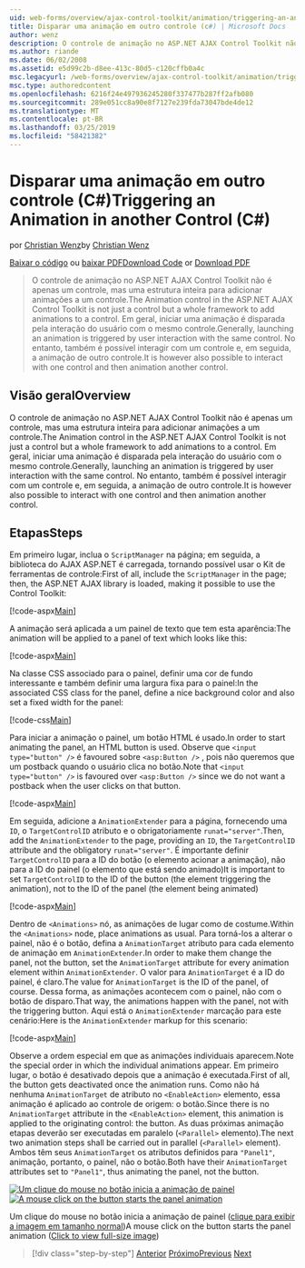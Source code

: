 ```yaml
---
uid: web-forms/overview/ajax-control-toolkit/animation/triggering-an-animation-in-another-control-cs
title: Disparar uma animação em outro controle (c#) | Microsoft Docs
author: wenz
description: O controle de animação no ASP.NET AJAX Control Toolkit não é apenas um controle, mas uma estrutura inteira para adicionar animações a um controle. Em geral, iniciar um...
ms.author: riande
ms.date: 06/02/2008
ms.assetid: e5d99c2b-d8ee-413c-80d5-c120cffb0a4c
msc.legacyurl: /web-forms/overview/ajax-control-toolkit/animation/triggering-an-animation-in-another-control-cs
msc.type: authoredcontent
ms.openlocfilehash: 6216f24e497936245280f337477b287ff2afb080
ms.sourcegitcommit: 289e051cc8a90e8f7127e239fda73047bde4de12
ms.translationtype: MT
ms.contentlocale: pt-BR
ms.lasthandoff: 03/25/2019
ms.locfileid: "58421382"
---
```

<a name="triggering-an-animation-in-another-control-c"></a><span data-ttu-id="3db4e-104">Disparar uma animação em outro controle (C#)</span><span class="sxs-lookup"><span data-stu-id="3db4e-104">Triggering an Animation in another Control (C#)</span></span>
====================
<span data-ttu-id="3db4e-105">por [Christian Wenz](https://github.com/wenz)</span><span class="sxs-lookup"><span data-stu-id="3db4e-105">by [Christian Wenz](https://github.com/wenz)</span></span>

<span data-ttu-id="3db4e-106">[Baixar o código](http://download.microsoft.com/download/f/9/a/f9a26acd-8df4-4484-8a18-199e4598f411/Animation8.cs.zip) ou [baixar PDF](http://download.microsoft.com/download/6/7/1/6718d452-ff89-4d3f-a90e-c74ec2d636a3/animation8CS.pdf)</span><span class="sxs-lookup"><span data-stu-id="3db4e-106">[Download Code](http://download.microsoft.com/download/f/9/a/f9a26acd-8df4-4484-8a18-199e4598f411/Animation8.cs.zip) or [Download PDF](http://download.microsoft.com/download/6/7/1/6718d452-ff89-4d3f-a90e-c74ec2d636a3/animation8CS.pdf)</span></span>

> <span data-ttu-id="3db4e-107">O controle de animação no ASP.NET AJAX Control Toolkit não é apenas um controle, mas uma estrutura inteira para adicionar animações a um controle.</span><span class="sxs-lookup"><span data-stu-id="3db4e-107">The Animation control in the ASP.NET AJAX Control Toolkit is not just a control but a whole framework to add animations to a control.</span></span> <span data-ttu-id="3db4e-108">Em geral, iniciar uma animação é disparada pela interação do usuário com o mesmo controle.</span><span class="sxs-lookup"><span data-stu-id="3db4e-108">Generally, launching an animation is triggered by user interaction with the same control.</span></span> <span data-ttu-id="3db4e-109">No entanto, também é possível interagir com um controle e, em seguida, a animação de outro controle.</span><span class="sxs-lookup"><span data-stu-id="3db4e-109">It is however also possible to interact with one control and then animation another control.</span></span>


## <a name="overview"></a><span data-ttu-id="3db4e-110">Visão geral</span><span class="sxs-lookup"><span data-stu-id="3db4e-110">Overview</span></span>

<span data-ttu-id="3db4e-111">O controle de animação no ASP.NET AJAX Control Toolkit não é apenas um controle, mas uma estrutura inteira para adicionar animações a um controle.</span><span class="sxs-lookup"><span data-stu-id="3db4e-111">The Animation control in the ASP.NET AJAX Control Toolkit is not just a control but a whole framework to add animations to a control.</span></span> <span data-ttu-id="3db4e-112">Em geral, iniciar uma animação é disparada pela interação do usuário com o mesmo controle.</span><span class="sxs-lookup"><span data-stu-id="3db4e-112">Generally, launching an animation is triggered by user interaction with the same control.</span></span> <span data-ttu-id="3db4e-113">No entanto, também é possível interagir com um controle e, em seguida, a animação de outro controle.</span><span class="sxs-lookup"><span data-stu-id="3db4e-113">It is however also possible to interact with one control and then animation another control.</span></span>

## <a name="steps"></a><span data-ttu-id="3db4e-114">Etapas</span><span class="sxs-lookup"><span data-stu-id="3db4e-114">Steps</span></span>

<span data-ttu-id="3db4e-115">Em primeiro lugar, inclua o `ScriptManager` na página; em seguida, a biblioteca do AJAX ASP.NET é carregada, tornando possível usar o Kit de ferramentas de controle:</span><span class="sxs-lookup"><span data-stu-id="3db4e-115">First of all, include the `ScriptManager` in the page; then, the ASP.NET AJAX library is loaded, making it possible to use the Control Toolkit:</span></span>

[!code-aspx[Main](triggering-an-animation-in-another-control-cs/samples/sample1.aspx)]

<span data-ttu-id="3db4e-116">A animação será aplicada a um painel de texto que tem esta aparência:</span><span class="sxs-lookup"><span data-stu-id="3db4e-116">The animation will be applied to a panel of text which looks like this:</span></span>

[!code-aspx[Main](triggering-an-animation-in-another-control-cs/samples/sample2.aspx)]

<span data-ttu-id="3db4e-117">Na classe CSS associado para o painel, definir uma cor de fundo interessante e também definir uma largura fixa para o painel:</span><span class="sxs-lookup"><span data-stu-id="3db4e-117">In the associated CSS class for the panel, define a nice background color and also set a fixed width for the panel:</span></span>

[!code-css[Main](triggering-an-animation-in-another-control-cs/samples/sample3.css)]

<span data-ttu-id="3db4e-118">Para iniciar a animação o painel, um botão HTML é usado.</span><span class="sxs-lookup"><span data-stu-id="3db4e-118">In order to start animating the panel, an HTML button is used.</span></span> <span data-ttu-id="3db4e-119">Observe que `<input type="button" />` é favoured sobre `<asp:Button />` , pois não queremos que um postback quando o usuário clica no botão.</span><span class="sxs-lookup"><span data-stu-id="3db4e-119">Note that `<input type="button" />` is favoured over `<asp:Button />` since we do not want a postback when the user clicks on that button.</span></span>

[!code-aspx[Main](triggering-an-animation-in-another-control-cs/samples/sample4.aspx)]

<span data-ttu-id="3db4e-120">Em seguida, adicione a `AnimationExtender` para a página, fornecendo uma `ID`, o `TargetControlID` atributo e o obrigatoriamente `runat="server"`.</span><span class="sxs-lookup"><span data-stu-id="3db4e-120">Then, add the `AnimationExtender` to the page, providing an `ID`, the `TargetControlID` attribute and the obligatory `runat="server"`.</span></span> <span data-ttu-id="3db4e-121">É importante definir `TargetControlID` para a ID do botão (o elemento acionar a animação), não para a ID do painel (o elemento que está sendo animado)</span><span class="sxs-lookup"><span data-stu-id="3db4e-121">It is important to set `TargetControlID` to the ID of the button (the element triggering the animation), not to the ID of the panel (the element being animated)</span></span>

[!code-aspx[Main](triggering-an-animation-in-another-control-cs/samples/sample5.aspx)]

<span data-ttu-id="3db4e-122">Dentro de `<Animations>` nó, as animações de lugar como de costume.</span><span class="sxs-lookup"><span data-stu-id="3db4e-122">Within the `<Animations>` node, place animations as usual.</span></span> <span data-ttu-id="3db4e-123">Para torná-los a alterar o painel, não é o botão, defina a `AnimationTarget` atributo para cada elemento de animação em `AnimationExtender`.</span><span class="sxs-lookup"><span data-stu-id="3db4e-123">In order to make them change the panel, not the button, set the `AnimationTarget` attribute for every animation element within `AnimationExtender`.</span></span> <span data-ttu-id="3db4e-124">O valor para `AnimationTarget` é a ID do painel, é claro.</span><span class="sxs-lookup"><span data-stu-id="3db4e-124">The value for `AnimationTarget` is the ID of the panel, of course.</span></span> <span data-ttu-id="3db4e-125">Dessa forma, as animações acontecem com o painel, não com o botão de disparo.</span><span class="sxs-lookup"><span data-stu-id="3db4e-125">That way, the animations happen with the panel, not with the triggering button.</span></span> <span data-ttu-id="3db4e-126">Aqui está o `AnimationExtender` marcação para este cenário:</span><span class="sxs-lookup"><span data-stu-id="3db4e-126">Here is the `AnimationExtender` markup for this scenario:</span></span>

[!code-aspx[Main](triggering-an-animation-in-another-control-cs/samples/sample6.aspx)]

<span data-ttu-id="3db4e-127">Observe a ordem especial em que as animações individuais aparecem.</span><span class="sxs-lookup"><span data-stu-id="3db4e-127">Note the special order in which the individual animations appear.</span></span> <span data-ttu-id="3db4e-128">Em primeiro lugar, o botão é desativado depois que a animação é executada.</span><span class="sxs-lookup"><span data-stu-id="3db4e-128">First of all, the button gets deactivated once the animation runs.</span></span> <span data-ttu-id="3db4e-129">Como não há nenhuma `AnimationTarget` de atributo no `<EnableAction>` elemento, essa animação é aplicado ao controle de origem: o botão.</span><span class="sxs-lookup"><span data-stu-id="3db4e-129">Since there is no `AnimationTarget` attribute in the `<EnableAction>` element, this animation is applied to the originating control: the button.</span></span> <span data-ttu-id="3db4e-130">As duas próximas animação etapas deverão ser executadas em paralelo (`<Parallel>` elemento).</span><span class="sxs-lookup"><span data-stu-id="3db4e-130">The next two animation steps shall be carried out in parallel (`<Parallel>` element).</span></span> <span data-ttu-id="3db4e-131">Ambos têm seus `AnimationTarget` os atributos definidos para `"Panel1"`, animação, portanto, o painel, não o botão.</span><span class="sxs-lookup"><span data-stu-id="3db4e-131">Both have their `AnimationTarget` attributes set to `"Panel1"`, thus animating the panel, not the button.</span></span>


<span data-ttu-id="3db4e-132">[![Um clique do mouse no botão inicia a animação de painel](triggering-an-animation-in-another-control-cs/_static/image2.png)](triggering-an-animation-in-another-control-cs/_static/image1.png)</span><span class="sxs-lookup"><span data-stu-id="3db4e-132">[![A mouse click on the button starts the panel animation](triggering-an-animation-in-another-control-cs/_static/image2.png)](triggering-an-animation-in-another-control-cs/_static/image1.png)</span></span>

<span data-ttu-id="3db4e-133">Um clique do mouse no botão inicia a animação de painel ([clique para exibir a imagem em tamanho normal](triggering-an-animation-in-another-control-cs/_static/image3.png))</span><span class="sxs-lookup"><span data-stu-id="3db4e-133">A mouse click on the button starts the panel animation ([Click to view full-size image](triggering-an-animation-in-another-control-cs/_static/image3.png))</span></span>

> [!div class="step-by-step"]
> <span data-ttu-id="3db4e-134">[Anterior](disabling-actions-during-animation-cs.md)
> [Próximo](modifying-animations-from-the-server-side-cs.md)</span><span class="sxs-lookup"><span data-stu-id="3db4e-134">[Previous](disabling-actions-during-animation-cs.md)
[Next](modifying-animations-from-the-server-side-cs.md)</span></span>

